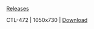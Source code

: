 [Releases](https://github.com/skchqhdpdy/tablet-cover-maker/releases)

CTL-472 | 1050x730 | [Download](https://github.com/skchqhdpdy/tablet-cover-maker/releases/tag/CTL-472)
